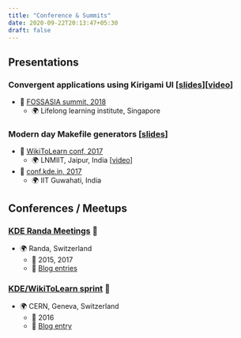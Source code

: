 ```yaml
---
title: "Conference & Summits"
date: 2020-09-22T20:13:47+05:30
draft: false
---
```



## Presentations

### Convergent applications using Kirigami UI [[slides](https://docs.google.com/presentation/d/1U96exbkwBs1x71Z3yOC0B_gzdoRoU8ErP9S8kdzokEU/edit?usp=sharing)][[video](https://www.youtube.com/watch?v=Df9hFzZl7Tc)]
- :office: [FOSSASIA summit, 2018](https://2018.fossasia.org)
    - :earth_africa: Lifelong learning institute, Singapore

### Modern day Makefile generators [[slides](https://docs.google.com/presentation/d/1y1hHNSonA_jyptVC_-j6jEgShVZMEyZuFEQWjGj4pQc/edit?usp=sharing)]
- :office: [WikiToLearn conf, 2017](https://india2017.wikitolearn.events)
    - :earth_africa: LNMIIT, Jaipur, India [[video](https://www.youtube.com/watch?v=tSN318rT-zs)]
- :office: [conf.kde.in, 2017](https://dot.kde.org/2017/01/12/confkdein-2017)
    - :earth_africa: IIT Guwahati, India


## Conferences / Meetups

### [KDE Randa Meetings](https://randa-meetings.ch) :link:
- :earth_africa: Randa, Switzerland
    - :calendar: 2015, 2017
    - :notebook: [Blog entries](https://tinvaan.wordpress.com/tag/randa/)


### [KDE/WikiToLearn sprint](https://dot.kde.org/2016/03/23/plasma-team-gets-physical) :link:
- :earth_africa: CERN, Geneva, Switzerland
    - :calendar: 2016
    - :notebook: [Blog entry](https://tinvaan.wordpress.com/2016/03/17/kde-sprint-geneva-2016)
